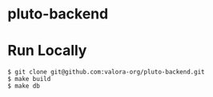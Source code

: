 # pluto-backend
# Run Locally
```
$ git clone git@github.com:valora-org/pluto-backend.git
$ make build
$ make db
```